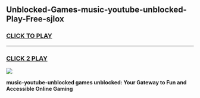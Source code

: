 
## Unblocked-Games-music-youtube-unblocked-Play-Free-sjlox
<h3>
<a href="https://premium76.site?title=music-youtube-unblocked&ref=21A">CLICK TO PLAY</a></h3>
<hr>

<h3>
<a href="https://premium76.site?title=music-youtube-unblocked&ref=21A">CLICK 2 PLAY</a>
  
</h3>

<a href="https://premium76.site?title=music-youtube-unblocked&ref=21A"><img src="https://clearcache.store/games.png"></a>


**music-youtube-unblocked games unblocked: Your Gateway to Fun and Accessible Online Gaming**
